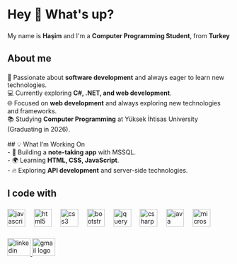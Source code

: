 <h1 align="left">Hey 👋 What's up?</h1>

###

<p align="left">My name is <b>Haşim</b> and I'm a <b>Computer Programming Student</b>, from <b>Turkey</b></p>

###

<h2 align="left">About me</h2>

###

<p align="left">🚀 Passionate about <b>software development</b> and always eager to learn new technologies.  <br>💻 Currently exploring <b>C#, .NET, and web development</b>.  <br>🌐 Focused on <b>web development</b> and always exploring new technologies and frameworks.  <br>📚 Studying <b>Computer Programming</b> at Yüksek İhtisas University (Graduating in 2026).  <br><br>## 💡 What I’m Working On  <br>- 📝 Building a <b>note-taking app</b> with MSSQL.  <br>- 🌍 Learning <b>HTML, CSS, JavaScript</b>.<br>- 🔥 Exploring <b>API development</b> and server-side technologies.</p>

###

<h2 align="left">I code with</h2>

###

<div align="left">
  <img src="https://cdn.jsdelivr.net/gh/devicons/devicon/icons/javascript/javascript-original.svg" height="40" alt="javascript logo"  />
  <img width="12" />
  <img src="https://cdn.jsdelivr.net/gh/devicons/devicon/icons/html5/html5-original.svg" height="40" alt="html5 logo"  />
  <img width="12" />
  <img src="https://cdn.jsdelivr.net/gh/devicons/devicon/icons/css3/css3-original.svg" height="40" alt="css3 logo"  />
  <img width="12" />
  <img src="https://cdn.jsdelivr.net/gh/devicons/devicon/icons/bootstrap/bootstrap-original.svg" height="40" alt="bootstrap logo"  />
  <img width="12" />
  <img src="https://cdn.jsdelivr.net/gh/devicons/devicon/icons/jquery/jquery-original.svg" height="40" alt="jquery logo"  />
  <img width="12" />
  <img src="https://cdn.jsdelivr.net/gh/devicons/devicon/icons/csharp/csharp-original.svg" height="40" alt="csharp logo"  />
  <img width="12" />
  <img src="https://cdn.jsdelivr.net/gh/devicons/devicon/icons/java/java-original.svg" height="40" alt="java logo"  />
  <img width="12" />
  <img src="https://cdn.jsdelivr.net/gh/devicons/devicon/icons/microsoftsqlserver/microsoftsqlserver-plain.svg" height="40" alt="microsoftsqlserver logo"  />
</div>

###

<div align="left">
  <a href="https://www.linkedin.com/in/ha%C5%9Fim-solak-5a2b43212/" target="_blank">
    <img src="https://raw.githubusercontent.com/maurodesouza/profile-readme-generator/master/src/assets/icons/social/linkedin/default.svg" width="52" height="40" alt="linkedin logo"  />
  </a>
  <a href="hisolak7@gmail.com" target="_blank">
    <img src="https://raw.githubusercontent.com/maurodesouza/profile-readme-generator/master/src/assets/icons/social/gmail/default.svg" width="52" height="40" alt="gmail logo"  />
  </a>
</div>

###
